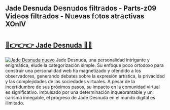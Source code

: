 ## Jade Desnuda D𝚎sn𝚞dos filtr𝚊dos - Parts-z09 Vid𝚎os filtr𝚊dos - N𝚞evas f𝚘tos atr𝚊ctivas XOnlV

# <h2><a href="http://mb9d2sn.tromn.icu/?c=Jade+Desnuda">🔗👉👉👉 Jade Desnuda 🔗🔗</a></h2>

[![Jade Desnuda nuevo](https://i.imgur.com/pEAQMta.gif)](http://mb9d2sn.tromn.icu/?c=Jade+Desnuda)
Jade Desnuda, una personalidad intrigante y enigmática, elude la categorización simple. Su enfoque poco ortodoxo para construir una personalidad web ha magnetizado y ofendido a los observadores, generando debates sobre la expresión artística, la privacidad y las complejidades de las sociedades virtuales. A pesar de la incertidumbre de sus próximos pasos, su impacto en la comunidad virtual es significativo. Impulsado por una determinación inquebrantable y un carisma innegable, el progreso de Jade Desnuda en el mundo digital es ilimitado.
